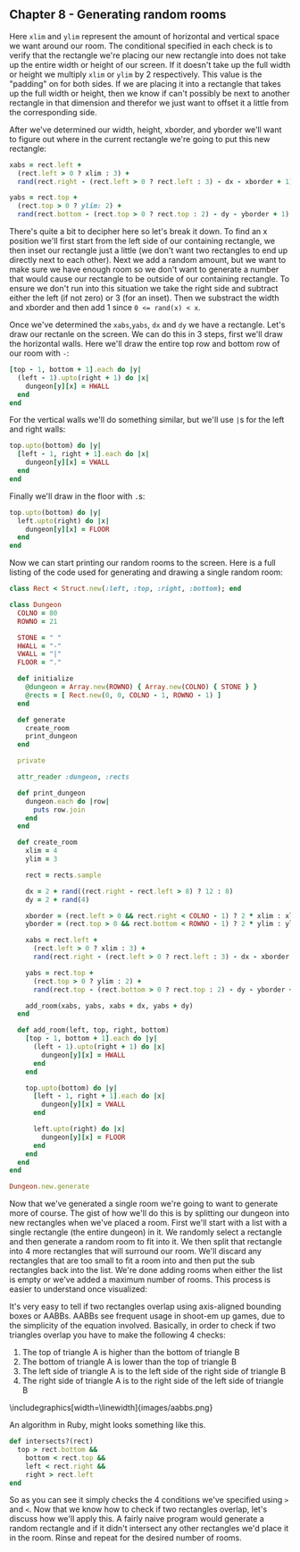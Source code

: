 ## Chapter 8 - Generating random rooms

Here `xlim` and `ylim` represent the amount of horizontal and vertical space we want around our room. The conditional specified in each check is to verify that the rectangle we're placing our new rectangle into does not take up the entire width or height of our screen. If it doesn't take up the full width or height we multiply `xlim` or `ylim` by 2 respectively. This value is the "padding" on for both sides. If we are placing it into a rectangle that takes up the full width or height, then we know if can't possibly be next to another rectangle in that dimension and therefor we just want to offset it a little from the corresponding side.

After we've determined our width, height, xborder, and yborder we'll want to figure out where in the current rectangle we're going to put this new rectangle:

```ruby
xabs = rect.left +
  (rect.left > 0 ? xlim : 3) +
  rand(rect.right - (rect.left > 0 ? rect.left : 3) - dx - xborder + 1)

yabs = rect.top +
  (rect.top > 0 ? ylim: 2) +
  rand(rect.bottom - (rect.top > 0 ? rect.top : 2) - dy - yborder + 1)
```

There's quite a bit to decipher here so let's break it down. To find an x position we'll first start from the left side of our containing rectangle, we then inset our rectangle just a little (we don't want two rectangles to end up directly next to each other). Next we add a random amount, but we want to make sure we have enough room so we don't want to generate a number that would cause our rectangle to be outside of our containing rectangle. To ensure we don't run into this situation we take the right side and subtract either the left (if not zero) or 3 (for an inset). Then we substract the width and xborder and then add 1 since `0 <= rand(x) < x`.

Once we've determined the `xabs`,`yabs`, `dx` and `dy` we have a rectangle. Let's draw our rectanle on the screen. We can do this in 3 steps, first we'll draw the horizontal walls. Here we'll draw the entire top row and bottom row of our room with `-`:

```ruby
[top - 1, bottom + 1].each do |y|
  (left - 1).upto(right + 1) do |x|
    dungeon[y][x] = HWALL
  end
end
```

For the vertical walls we'll do something similar, but we'll use `|`s for the left and right walls:

```ruby
top.upto(bottom) do |y|
  [left - 1, right + 1].each do |x|
    dungeon[y][x] = VWALL
  end
end
```

Finally we'll draw in the floor with `.`s:

```ruby
top.upto(bottom) do |y|
  left.upto(right) do |x|
    dungeon[y][x] = FLOOR
  end
end
```

Now we can start printing our random rooms to the screen. Here is a full listing of the code used for generating and drawing a single random room:

```ruby
class Rect < Struct.new(:left, :top, :right, :bottom); end

class Dungeon
  COLNO = 80
  ROWNO = 21

  STONE = " "
  HWALL = "-"
  VWALL = "|"
  FLOOR = "."

  def initialize
    @dungeon = Array.new(ROWNO) { Array.new(COLNO) { STONE } }
    @rects = [ Rect.new(0, 0, COLNO - 1, ROWNO - 1) ]
  end

  def generate
    create_room
    print_dungeon
  end

  private

  attr_reader :dungeon, :rects

  def print_dungeon
    dungeon.each do |row|
      puts row.join
    end
  end

  def create_room
    xlim = 4
    ylim = 3

    rect = rects.sample

    dx = 2 + rand((rect.right - rect.left > 8) ? 12 : 8)
    dy = 2 + rand(4)

    xborder = (rect.left > 0 && rect.right < COLNO - 1) ? 2 * xlim : xlim + 1
    yborder = (rect.top > 0 && rect.bottom < ROWNO - 1) ? 2 * ylim : ylim + 1

    xabs = rect.left +
      (rect.left > 0 ? xlim : 3) +
      rand(rect.right - (rect.left > 0 ? rect.left : 3) - dx - xborder + 1)

    yabs = rect.top + 
      (rect.top > 0 ? ylim : 2) +
      rand(rect.top - (rect.bottom > 0 ? rect.top : 2) - dy - yborder + 1)

    add_room(xabs, yabs, xabs + dx, yabs + dy)
  end

  def add_room(left, top, right, bottom)
    [top - 1, bottom + 1].each do |y|
      (left - 1).upto(right + 1) do |x|
        dungeon[y][x] = HWALL
      end
    end

    top.upto(bottom) do |y|
      [left - 1, right + 1].each do |x|
        dungeon[y][x] = VWALL
      end

      left.upto(right) do |x|
        dungeon[y][x] = FLOOR
      end
    end
  end
end

Dungeon.new.generate
```

Now that we've generated a single room we're going to want to generate more of course. The gist of how we'll do this is by splitting our dungeon into new rectangles when we've placed a room. First we'll start with a list with a single rectangle (the entire dungeon) in it. We randomly select a rectangle and then generate a random room to fit into it. We then split that rectangle into 4 more rectangles that will surround our room. We'll discard any rectangles that are too small to fit a room into and then put the sub rectangles back into the list. We're done adding rooms when either the list is empty or we've added a maximum number of rooms. This process is easier to understand once visualized:

It's very easy to tell if two rectangles overlap using axis-aligned bounding boxes or AABBs. AABBs see frequent usage in shoot-em up games, due to the simplicity of the equation involved. Basically, in order to check if two triangles overlap you have to make the following 4 checks:

1. The top of triangle A is higher than the bottom of triangle B
2. The bottom of triangle A is lower than the top of triangle B
3. The left side of triangle A is to the left side of the right side of triangle B
4. The right side of triangle A is to the right side of the left side of triangle B

\includegraphics[width=\linewidth]{images/aabbs.png}

An algorithm in Ruby, might looks something like this.

```ruby
def intersects?(rect)
  top > rect.bottom &&
    bottom < rect.top &&
    left < rect.right &&
    right > rect.left
end
```

So as you can see it simply checks the 4 conditions we've specified using `>` and `<`. Now that we know how to check if two rectangles overlap, let's discuss how we'll apply this. A fairly naive program would generate a random rectangle and if it didn't intersect any other rectangles we'd place it in the room. Rinse and repeat for the desired number of rooms. 
